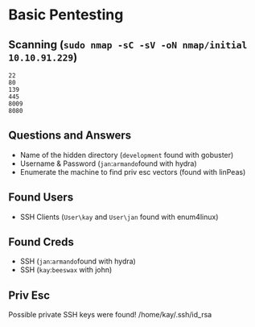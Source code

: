# Basic Pentesting



## Scanning (`sudo nmap -sC -sV -oN nmap/initial 10.10.91.229`)

```
22
80
139
445
8009
8080
```



## Questions and Answers

* Name of the hidden directory (`development` found with gobuster)
* Username & Password (`jan`:`armando`found with hydra)
* Enumerate the machine to find priv esc vectors (found with linPeas)

## Found Users

* SSH Clients (`User\kay` and `User\jan` found with enum4linux)

## Found Creds 

* SSH (`jan`:`armando`found with hydra)
* SSH (`kay`:`beeswax` with john)

## Priv Esc

Possible private SSH keys were found!
/home/kay/.ssh/id_rsa
